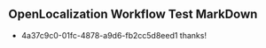 ## OpenLocalization Workflow Test MarkDown
* 4a37c9c0-01fc-4878-a9d6-fb2cc5d8eed1 thanks!

<!--HONumber=Jul16_HO2-->


